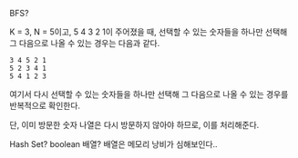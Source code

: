 BFS?

K = 3, N = 5이고, 5 4 3 2 1이 주어졌을 때, 선택할 수 있는 숫자들을 하나만 선택해 그 다음으로 나올 수 있는 경우는 다음과 같다.

```
3 4 5 2 1
5 2 3 4 1
5 4 1 2 3
```

여기서 다시 선택할 수 있는 숫자들을 하나만 선택해 그 다음으로 나올 수 있는 경우를 반복적으로 확인한다.

단, 이미 방문한 숫자 나열은 다시 방문하지 않아야 하므로, 이를 처리해준다.

Hash Set? boolean 배열? 배열은 메모리 낭비가 심해보인다..
